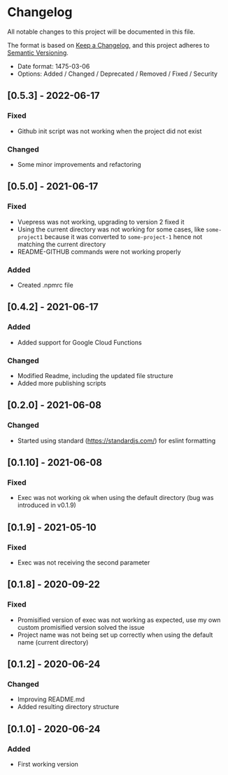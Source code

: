 # Changelog
All notable changes to this project will be documented in this file.

The format is based on [Keep a Changelog](https://keepachangelog.com/en/1.0.0/),
and this project adheres to [Semantic Versioning](https://semver.org/spec/v2.0.0.html).

- Date format: 1475-03-06
- Options: Added / Changed / Deprecated / Removed / Fixed / Security


## [0.5.3] - 2022-06-17
### Fixed
- Github init script was not working when the project did not exist
### Changed
- Some minor improvements and refactoring

## [0.5.0] - 2021-06-17
### Fixed
- Vuepress was not working, upgrading to version 2 fixed it
- Using the current directory was not working for some cases, like `some-project1` because it was converted to `some-project-1` hence not matching the current directory
- README-GITHUB commands were not working properly
### Added
- Created .npmrc file

## [0.4.2] - 2021-06-17
### Added
- Added support for Google Cloud Functions
### Changed
- Modified Readme, including the updated file structure
- Added more publishing scripts

## [0.2.0] - 2021-06-08
### Changed
- Started using standard (https://standardjs.com/) for eslint formatting

## [0.1.10] - 2021-06-08
### Fixed
- Exec was not working ok when using the default directory (bug was introduced in v0.1.9)

## [0.1.9] - 2021-05-10
### Fixed
- Exec was not receiving the second parameter

## [0.1.8] - 2020-09-22
### Fixed
- Promisified version of exec was not working as expected, use my own custom promisified version solved the issue
- Project name was not being set up correctly when using the default name (current directory)

## [0.1.2] - 2020-06-24
### Changed
- Improving README.md
- Added resulting directory structure

## [0.1.0] - 2020-06-24
### Added
- First working version
